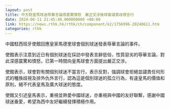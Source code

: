 ```yaml
---
layout: post
title: 中方對皇馬球迷辱華言論感震驚憤怒　嚴正交涉後球會譴責歧視言行
date: 2024-06-11 21:45:48.000000000 +08:00
link: https://news.rthk.hk/rthk/ch/component/k2/1756996-20240611.htm
categories: rthk
---
```


中國駐西班牙使館回應皇家馬德里球會個別球迷發表辱華言論的事件。

使館表示注意到近日有個別球迷在採訪中發表言辭低俗，性質惡劣的辱華言論，對此深感震驚和憤怒，已第一時間向皇馬球會方面提出嚴正交涉。

使館表示，球會對有關個別球迷不當言行，表示反對，強調球會拒絕並譴責任何形式的種族歧視及排外仇外言行，認為這是個別球迷的孤立行為，有違皇馬的價值和原則，絕不代表皇馬及廣大球迷的態度。

使館又引述皇馬表示，重視並熱愛中國球迷，亦重視與中國的友好聯繫，感謝中國球迷垂愛，希望為西中友好繼續發揮積極作用。
